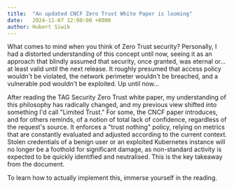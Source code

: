 ```yaml
---
title:  "An updated CNCF Zero Trust White Paper is looming"
date:   2024-11-07 12:00:00 +0000
author: Hubert Siwik
---
```


What comes to mind when you think of Zero Trust security? Personally, I had a distorted understanding of this concept
until now, seeing it as an approach that blindly assumed that security, once granted, was eternal or... at least valid
until the next release. It roughly presumed that access policy wouldn't be violated, the network perimeter wouldn't be
breached, and a vulnerable pod wouldn't be exploited. Up until now…

After reading the TAG Security Zero Trust white paper, my understanding of this philosophy has radically changed,
and my previous view shifted into something I'd call "Limited Trust." For some, the CNCF paper introduces, and for
others reminds, of a notion of total lack of confidence, regardless of the request's source. It enforces
a "trust nothing" policy, relying on metrics that are constantly evaluated and adjusted according to the current context.
Stolen credentials of a benign user or an exploited Kubernetes instance will no longer be a foothold for significant damage,
as non-standard activity is expected to be quickly identified and neutralised. This is the key takeaway from the document.

To learn how to actually implement this, immerse yourself in the reading.
